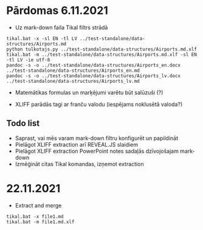 # Pārdomas 6.11.2021

* Uz mark-down faila Tikal filtrs strādā

```
tikal.bat -x -sl EN -tl LV ../test-standalone/data-structures/Airports.md 
python tulkotajs.py ../test-standalone/data-structures/Airports.md.xlf  
tikal.bat -m ../test-standalone/data-structures/Airports.md.xlf -sl EN -tl LV -ie utf-8
pandoc -s -o ../test-standalone/data-structures/Airports_en.docx ../test-standalone/data-structures/Airports_en.md
pandoc -s -o ../test-standalone/data-structures/Airports_lv.docx ../test-standalone/data-structures/Airports_lv.md
```

* Matemātikas formulas un marķējumi varētu būt salūzuši (?)

* XLIFF parādās tagi ar franču valodu (iespējams noklusētā valoda?)

## Todo list

* Saprast, vai mēs varam mark-down filtru konfigurēt un papildināt
* Pielāgot XLIFF extraction arī REVEAL.JS slaidiem
* Pielāgot XLIFF extraction PowerPoint notes sadaļās dzīvojošajam mark-down
* Izmēģināt citas Tikal komandas, izņemot extraction 

# 22.11.2021

* Extract and merge

```
tikal.bat -x file1.md
tikal.bat -m file1.md.xlf
```

